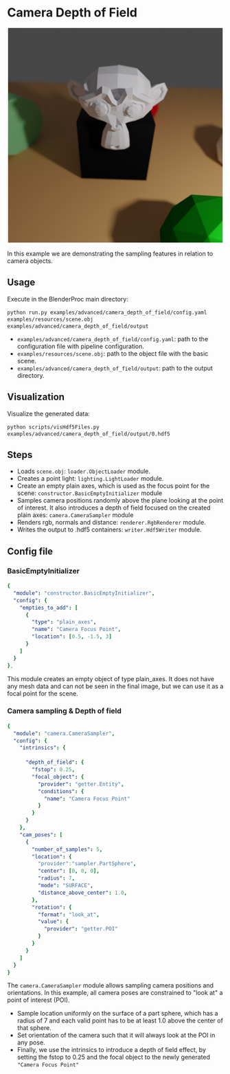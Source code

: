 # Camera Depth of Field


<p align="center">
<img src="../../../images/camera_depth_of_field_rendering.jpg" alt="Front readme image" width=500>
</p>

In this example we are demonstrating the sampling features in relation to camera objects.

## Usage

Execute in the BlenderProc main directory:

```
python run.py examples/advanced/camera_depth_of_field/config.yaml examples/resources/scene.obj examples/advanced/camera_depth_of_field/output
```

* `examples/advanced/camera_depth_of_field/config.yaml`: path to the configuration file with pipeline configuration.
* `examples/resources/scene.obj`: path to the object file with the basic scene.
* `examples/advanced/camera_depth_of_field/output`: path to the output directory.

## Visualization

Visualize the generated data:

```
python scripts/visHdf5Files.py examples/advanced/camera_depth_of_field/output/0.hdf5
```

## Steps

* Loads `scene.obj`: `loader.ObjectLoader` module.
* Creates a point light: `lighting.LightLoader` module.
* Create an empty plain axes, which is used as the focus point for the scene: `constructor.BasicEmptyInitializer` module
* Samples camera positions randomly above the plane looking at the point of interest. It also introduces a depth of field focused on the created plain axes: `camera.CameraSampler` module
* Renders rgb, normals and distance: `renderer.RgbRenderer` module.
* Writes the output to .hdf5 containers: `writer.Hdf5Writer` module.

## Config file

### BasicEmptyInitializer

```yaml
{
  "module": "constructor.BasicEmptyInitializer",
  "config": {
    "empties_to_add": [
      {
        "type": "plain_axes",
        "name": "Camera Focus Point",
        "location": [0.5, -1.5, 3]
      }
    ]
  }
},
```

This module creates an empty object of type plain_axes. It does not have any mesh data and can not be seen in the final image, but we can use it as a focal point for the scene.

### Camera sampling & Depth of field

```yaml
{
  "module": "camera.CameraSampler",
  "config": {
    "intrinsics": {

      "depth_of_field": {
        "fstop": 0.25,
        "focal_object": {
          "provider": "getter.Entity",
          "conditions": {
            "name": "Camera Focus Point"
          }
        }
      }
    },
    "cam_poses": [
      {
        "number_of_samples": 5,
        "location": {
          "provider":"sampler.PartSphere",
          "center": [0, 0, 0],
          "radius": 7,
          "mode": "SURFACE",
          "distance_above_center": 1.0,
        },
        "rotation": {
          "format": "look_at",
          "value": {
            "provider": "getter.POI"
          }
        }
      }
    ]
  }
}
```

The `camera.CameraSampler` module allows sampling camera positions and orientations. 
In this example, all camera poses are constrained to "look at" a point of interest (POI).

* Sample location uniformly on the surface of a part sphere, which has a radius of 7 and each valid point has to be at least 1.0 above the center of that sphere.
* Set orientation of the camera such that it will always look at the POI in any pose.
* Finally, we use the intrinsics to introduce a depth of field effect, by setting the fstop to 0.25 and the focal object to the newly generated `"Camera Focus Point"`

